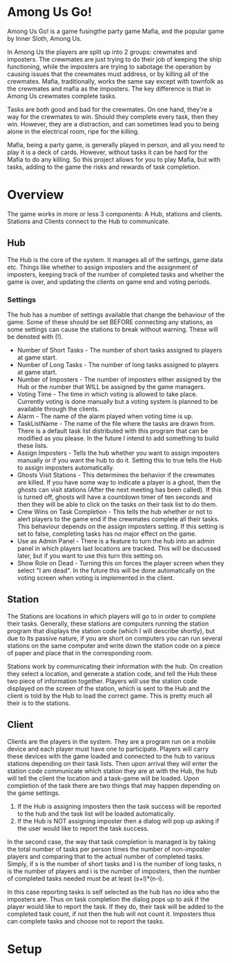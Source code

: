 # Among Us Go!

Among Us Go! is a game fusingthe party game Mafia, and the popular game by Inner Sloth, Among Us.  

In Among Us the players are split up into 2 groups: crewmates and imposters. The crewmates are just trying to do their job of keeping the ship functioning, while the imposters are trying to sabotage the operation by causing issues that the crewmates must address, or by killing all of the crewmates. Mafia, traditionally, works the same say except with townfolk as the crewmates and mafia as the imposters. The key difference is that in Among Us crewmates complete tasks. 

Tasks are both good and bad for the crewmates. On one hand, they're a way for the crewmates to win. Should they complete every task, then they win. However, they are a distraction, and can sometimes lead you to being alone in the electrical room, ripe for the killing.

Mafia, being a party game, is generally played in person, and all you need to play it is a deck of cards. However, without tasks it can be hard for the Mafia to do any killing. So this project allows for you to play Mafia, but with tasks, adding to the game the risks and rewards of task completion.

# Overview
The game works in more or less 3 components: A Hub, stations and clients.  Stations and Clients connect to the Hub to communicate.  

## Hub
The Hub is the core of the system.  It manages all of the settings, game data etc.  Things like whether to assign imposters and the assignment of imposters, keeping track of the number of completed tasks and whether the game is over, and updating the clients on game end and voting periods.

### Settings
 The hub has a number of settings available that change the behaviour of the game.  Some of these should be set BEFORE connecting any stations, as some settings can cause the stations to break without warning.  These will be denoted with (!). 
 * Number of Short Tasks - The number of short tasks assigned to players at game start.
 * Number of Long Tasks - The number of long tasks assigned to players at game start.
 * Number of Imposters - The number of imposters either assigned by the Hub or the number that WILL be assigned by the game managers.
 * Voting Time - The time in which voting is allowed to take place.  Currently voting is done manually but a voting system is planned to be available through the clients.
 * Alarm - The name of the alarm played when voting time is up.
 * TaskListName - The name of the file where the tasks are drawn from.  There is a default task list distributed with this program that can be modified as you please.  In the future I intend to add something to build these lists.
 * Assign Imposters - Tells the hub whether you want to assign imposters manually or if you want the hub to do it.  Setting this to true tells the Hub to assign imposters automatically.
 * Ghosts Visit Stations - This determines the behavior if the crewmates are killed.  If you have some way to indicate a player is a ghost, then the ghosts can visit stations (After the next meeting has been called).  If this is turned off, ghosts will have a countdown timer of ten seconds and then they will be able to click on the tasks on their task list to do them.
 * Crew Wins on Task Completion - This tells the hub whether or not to alert players to the game end if the crewmates complete all their tasks.  This behaviour depends on the assign imposters setting. If this setting is set to false, completing tasks has no major effect on the game. 
 * Use as Admin Panel - There is a feature to turn the hub into an admin panel in which players last locations are tracked.  This will be discussed later, but if you want to use this turn this setting on.
 * Show Role on Dead - Turning this on forces the player screen when they select "I am dead".  In the future this will be done automatically on the voting screen when voting is implemented in the client.
 
## Station
The Stations are locations in which players will go to in order to complete their tasks.  Generally, these stations are computers running the station program that displays the station code (which I will describe shortly), but due to its passive nature, if you are short on computers you can run several stations on the same computer and write down the station code on a piece of paper and place that in the corresponding room.

Stations work by communicating their information with the hub.  On creation they select a location, and generate a station code, and tell the Hub these two piece of information together.  Players will use the station code displayed on the screen of the station, which is sent to the Hub and the client is told by the Hub to load the correct game.  This is pretty much all their is to the stations.

## Client
Clients are the players in the system.  They are a program run on a mobile device and each player must have one to participate.  Players will carry these devices with the game loaded and connected to the hub to various stations depending on their task lists.  Then upon arrival they will enter the station code communicate which station they are at with the Hub, the hub will tell the client the location and a task-game will be loaded.  Upon completion of the task there are two things that may happen depending on the game settings.
  1. If the Hub is assigning imposters then the task success will be reported to the hub and the task list will be loaded automatically.
  2. If the Hub is NOT assigning imposter then a dialog will pop up asking if the user would like to report the task success.

In the second case, the way that task completion is managed is by taking the total number of tasks per person times the number of non-imposter players and comparing that to the actual number of completed tasks.  Simply, if s is the number of short tasks and l is the number of long tasks, n is the number of players and i is the number of imposters, then the number of completed tasks needed must be at least (s+l)\*(n-i).

In this case reporting tasks is self selected as the hub has no idea who the imposters are.  Thus on task completion the dialog pops up to ask if the player would like to report the task.  If they do, their task will be added to the completed task count, if not then the hub will not count it.  Imposters thus can complete tasks and choose not to report the tasks.
  
 # Setup
